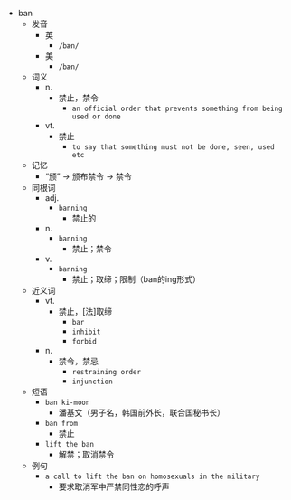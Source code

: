 - ban
  - 发音
    - 英
      - `/bæn/`
    - 美
      - `/bæn/`
  - 词义
    - n.
      - 禁止，禁令
        - `an official order that prevents something from being used or done`
    - vt.
      - 禁止
        - `to say that something must not be done, seen, used etc`
  - 记忆
    - “颁” → 颁布禁令 → 禁令
  - 同根词
    - adj.
      - `banning`
        - 禁止的
    - n.
      - `banning`
        - 禁止；禁令
    - v.
      - `banning`
        - 禁止；取缔；限制（ban的ing形式）
  - 近义词
    - vt.
      - 禁止，[法]取缔
        - `bar`
        - `inhibit`
        - `forbid`
    - n.
      - 禁令，禁忌
        - `restraining order`
        - `injunction`
  - 短语
    - `ban ki-moon`
      - 潘基文（男子名，韩国前外长，联合国秘书长） 
    - `ban from`
      - 禁止 
    - `lift the ban`
      - 解禁；取消禁令 
  - 例句
    - `a call to lift the ban on homosexuals in the military`
      - 要求取消军中严禁同性恋的呼声

